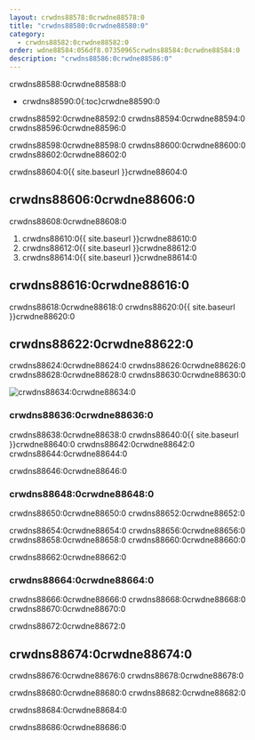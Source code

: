 ```yaml
---
layout: crwdns88578:0crwdne88578:0
title: "crwdns88580:0crwdne88580:0"
category:
  - crwdns88582:0crwdne88582:0
order: wdne88584:056df8.07350965crwdns88584:0crwdne88584:0
description: "crwdns88586:0crwdne88586:0"
---
```

crwdns88588:0crwdne88588:0

* crwdns88590:0{:toc}crwdne88590:0

crwdns88592:0crwdne88592:0 crwdns88594:0crwdne88594:0 crwdns88596:0crwdne88596:0

crwdns88598:0crwdne88598:0 crwdns88600:0crwdne88600:0 crwdns88602:0crwdne88602:0

crwdns88604:0{{ site.baseurl }}crwdne88604:0

## crwdns88606:0crwdne88606:0

crwdns88608:0crwdne88608:0

1. crwdns88610:0{{ site.baseurl }}crwdne88610:0
2. crwdns88612:0{{ site.baseurl }}crwdne88612:0
3. crwdns88614:0{{ site.baseurl }}crwdne88614:0

## crwdns88616:0crwdne88616:0

crwdns88618:0crwdne88618:0 crwdns88620:0{{ site.baseurl }}crwdne88620:0

## crwdns88622:0crwdne88622:0

crwdns88624:0crwdne88624:0 crwdns88626:0crwdne88626:0 crwdns88628:0crwdne88628:0 crwdns88630:0crwdne88630:0

![crwdns88634:0crwdne88634:0](crwdns88632:0{{site.baseurl}}crwdne88632:0)

### crwdns88636:0crwdne88636:0

crwdns88638:0crwdne88638:0 crwdns88640:0{{ site.baseurl }}crwdne88640:0 crwdns88642:0crwdne88642:0 crwdns88644:0crwdne88644:0

crwdns88646:0crwdne88646:0

### crwdns88648:0crwdne88648:0

crwdns88650:0crwdne88650:0 crwdns88652:0crwdne88652:0

crwdns88654:0crwdne88654:0 crwdns88656:0crwdne88656:0 crwdns88658:0crwdne88658:0 crwdns88660:0crwdne88660:0

crwdns88662:0crwdne88662:0

### crwdns88664:0crwdne88664:0

crwdns88666:0crwdne88666:0 crwdns88668:0crwdne88668:0 crwdns88670:0crwdne88670:0

crwdns88672:0crwdne88672:0

## crwdns88674:0crwdne88674:0

crwdns88676:0crwdne88676:0 crwdns88678:0crwdne88678:0

crwdns88680:0crwdne88680:0 crwdns88682:0crwdne88682:0

crwdns88684:0crwdne88684:0

crwdns88686:0crwdne88686:0